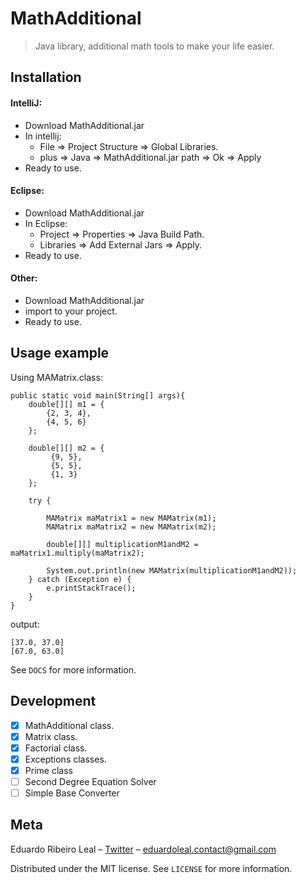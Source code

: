 # MathAdditional

> Java library, additional math tools to make your life easier.

## Installation

#### IntelliJ:
- Download MathAdditional.jar
- In intellij: 
    - File => Project Structure => Global Libraries.
    - plus => Java => MathAdditional.jar path => Ok => Apply
- Ready to use.

#### Eclipse:
- Download MathAdditional.jar
- In Eclipse:
    - Project => Properties => Java Build Path.
    - Libraries => Add External Jars => Apply.
- Ready to use.

#### Other:
- Download MathAdditional.jar
- import to your project.
- Ready to use.

## Usage example

Using MAMatrix.class:
```
public static void main(String[] args){
    double[][] m1 = {
        {2, 3, 4},
        {4, 5, 6}
    };
    
    double[][] m2 = {
         {9, 5},
         {5, 5},
         {1, 3}
    };
    
    try {
    
        MAMatrix maMatrix1 = new MAMatrix(m1);
        MAMatrix maMatrix2 = new MAMatrix(m2);
    
        double[][] multiplicationM1andM2 = maMatrix1.multiply(maMatrix2);
    
        System.out.println(new MAMatrix(multiplicationM1andM2));
    } catch (Exception e) {
        e.printStackTrace();
    }
}
```
output:
```
[37.0, 37.0]
[67.0, 63.0]
```

See ``DOCS`` for more information.

## Development

- [x] MathAdditional class.
- [x] Matrix class.
- [x] Factorial class.
- [x] Exceptions classes.
- [x] Prime class
- [ ] Second Degree Equation Solver
- [ ] Simple Base Converter

## Meta

Eduardo Ribeiro Leal – [Twitter](https://twitter.com/Eduardo_R_Leal) – eduardoleal.contact@gmail.com

Distributed under the MIT license. See ``LICENSE`` for more information.
